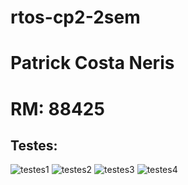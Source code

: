 # rtos-cp2-2sem

# Patrick Costa Neris

# RM: 88425

## Testes:

![testes1](https://github.com/user-attachments/assets/c138d09c-e0ff-469a-aa8b-f71dac20eefa)
![testes2](https://github.com/user-attachments/assets/cd573475-a1c0-42e7-906e-e017feb272a9)
![testes3](https://github.com/user-attachments/assets/b53cc803-cb61-4b72-9bb9-1f61d85f4b84)
![testes4](https://github.com/user-attachments/assets/c03ca5aa-76b1-4f33-8e50-59e2f9c58256)
